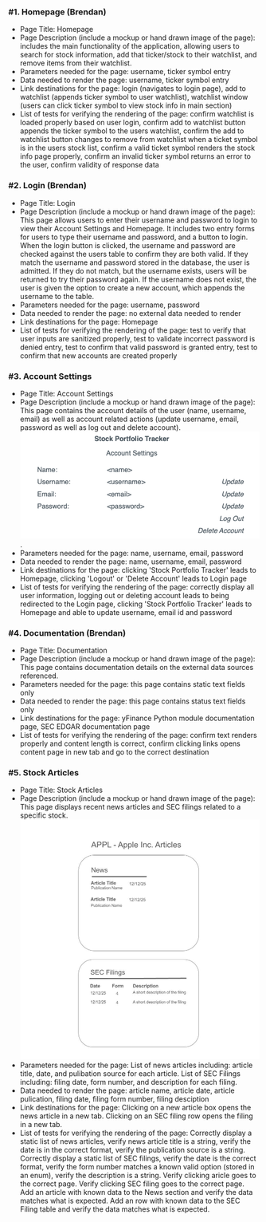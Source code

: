 ### #1. Homepage (Brendan)

* Page Title: Homepage
* Page Description (include a mockup or hand drawn image of the page): includes the main functionality of the application, allowing users to search for stock information, add that ticker/stock to their watchlist, and remove items from their watchlist.
* Parameters needed for the page: username, ticker symbol entry
* Data needed to render the page: username, ticker symbol entry
* Link destinations for the page: login (navigates to login page), add to watchlist (appends ticker symbol to user watchlist), watchlist window (users can click ticker symbol to view stock info in main section)
* List of tests for verifying the rendering of the page: confirm watchlist is loaded properly based on user login, confirm add to watchlist button appends the ticker symbol to the users watchlist, confirm the add to watchlist button changes to remove from watchlist when a ticket symbol is in the users stock list, confirm a valid ticket symbol renders the stock info page properly, confirm an invalid ticker symbol returns an error to the user, confirm validity of response data

### #2. Login (Brendan)

* Page Title: Login
* Page Description (include a mockup or hand drawn image of the page): This page allows users to enter their username and password to login to view their Account Settings and Homepage. It includes two entry forms for users to type their username and password, and a button to login. When the login button is clicked, the username and password are checked against the users table to confirm they are both valid. If they match the username and password stored in the database, the user is admitted. If they do not match, but the username exists, users will be returned to try their password again. If the username does not exist, the user is given the option to create a new account, which appends the username to the table.
* Parameters needed for the page: username, password
* Data needed to render the page: no external data needed to render
* Link destinations for the page: Homepage
* List of tests for verifying the rendering of the page: test to verify that user inputs are sanitized properly, test to validate incorrect password is denied entry, test to confirm that valid password is granted entry, test to confirm that new accounts are created properly

### #3. Account Settings

* Page Title: Account Settings
* Page Description (include a mockup or hand drawn image of the page): This page contains the account details of the user (name, username, email) as well as account related actions (update username, email, password as well as log out and delete account). ![Account Settings Design](images/account_settings_design.png).
* Parameters needed for the page: name, username, email, password
* Data needed to render the page: name, username, email, password
* Link destinations for the page: clicking 'Stock Portfolio Tracker' leads to Homepage, clicking 'Logout' or 'Delete Account' leads to Login page
* List of tests for verifying the rendering of the page: correctly display all user information, logging out or deleting account leads to being redirected to the Login page, clicking 'Stock Portfolio Tracker' leads to Homepage and able to update username, email id and password

### #4. Documentation (Brendan)

* Page Title: Documentation
* Page Description (include a mockup or hand drawn image of the page): This page contains documentation details on the external data sources referenced. 
* Parameters needed for the page: this page contains static text fields only
* Data needed to render the page: this page contains status text fields only
* Link destinations for the page: yFinance Python module documentation page, SEC EDGAR documentation page
* List of tests for verifying the rendering of the page: confirm text renders properly and content length is correct, confirm clicking links opens content page in new tab and go to the correct destination

### #5. Stock Articles

* Page Title: Stock Articles
* Page Description (include a mockup or hand drawn image of the page): This page displays recent news articles and SEC filings related to a specific stock.
![Stock Articles page](images/stock_news_page_design.jpg)
* Parameters needed for the page: List of news articles including: article title, date, and pulibation source for each article. List of SEC Filings including: filing date, form number, and description for each filing.
* Data needed to render the page: article name, article date, article pulication, filing date, filing form number, filing desciption
* Link destinations for the page: Clicking on a new article box opens the news article in a new tab. Clicking on an SEC filing row opens the filing in a new tab.
* List of tests for verifying the rendering of the page: Correctly display a static list of news articles, verify news article title is a string, verify the date is in the correct format, verify the publication source is a string. Correctly display a static list of SEC filings, verify the date is the correct format, verify the form number matches a known valid option (stored in an enum), verify the description is a string. Verify clicking aricle goes to the correct page. Verify clicking SEC filing goes to the correct page. Add an article with known data to the News section and verify the data matches what is expected. Add an row with known data to the SEC Filing table and verify the data matches what is expected. 

